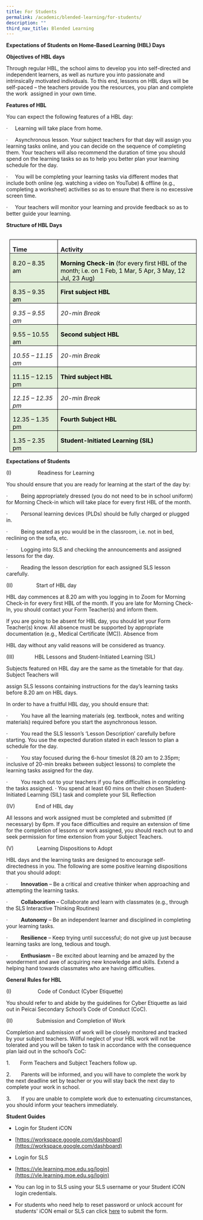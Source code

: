 ```yaml
---
title: For Students
permalink: /academic/blended-learning/for-students/
description: ""
third_nav_title: Blended Learning
---
```


**Expectations of Students on Home-Based Learning (HBL) Days**

**Objectives of HBL days**

Through regular HBL, the school aims to develop you into self-directed and independent learners, as well as nurture you into passionate and intrinsically motivated individuals. To this end, lessons on HBL days will be self-paced – the teachers provide you the resources, you plan and complete the work &nbsp;assigned in your own time.

**Features of HBL**

You can expect the following features of a HBL day:

·&nbsp;&nbsp;&nbsp;&nbsp;&nbsp;Learning will take place from home.

·&nbsp;&nbsp;&nbsp;&nbsp;&nbsp;Asynchronous lesson. Your subject teachers for that day will assign you learning tasks online, and you can decide on the sequence of completing them. Your teachers will also recommend the duration of time you should spend on the learning tasks so as to help you better plan your learning schedule for the day.

·&nbsp;&nbsp;&nbsp;&nbsp;&nbsp;You will be completing your learning tasks via different modes that include both online (eg. watching a video on YouTube) &amp; offline (e.g., completing a worksheet) activities so as to ensure that there is no excessive screen time.

·&nbsp;&nbsp;&nbsp;&nbsp;&nbsp;Your teachers will monitor your learning and provide feedback so as to better guide your learning.

**Structure of HBL Days**

<table style="border-collapse:collapse;border:none;mso-border-alt:solid windowtext .5pt;
 mso-table-overlap:never;mso-yfti-tbllook:1184;mso-table-lspace:9.0pt;
 margin-left:6.75pt;mso-table-rspace:9.0pt;margin-right:6.75pt;mso-table-anchor-vertical:
 paragraph;mso-table-anchor-horizontal:column;mso-table-left:left;mso-table-top:
 .05pt;mso-padding-alt:0in 5.4pt 0in 5.4pt" align="left" cellpadding="0" cellspacing="0" border="1" class="MsoTableGrid"><tbody><tr style="mso-yfti-irow:0;mso-yfti-firstrow:yes;height:12.6pt"><td style="width:94.25pt;border:solid windowtext 1.0pt;
  mso-border-alt:solid windowtext .5pt;padding:0in 5.4pt 0in 5.4pt;height:12.6pt" valign="top" width="126"><p style="margin-bottom:0in;line-height:normal;mso-element:
  frame;mso-element-frame-hspace:9.0pt;mso-element-wrap:around;mso-element-anchor-vertical:
  paragraph;mso-element-anchor-horizontal:column;mso-element-top:.05pt;
  mso-height-rule:exactly" class="MsoNormal"><b>Time</b></p></td><td style="width:4.25in;border:solid windowtext 1.0pt;
  border-left:none;mso-border-left-alt:solid windowtext .5pt;mso-border-alt:
  solid windowtext .5pt;padding:0in 5.4pt 0in 5.4pt;height:12.6pt" valign="top" width="408"><p style="margin-bottom:0in;line-height:normal;mso-element:
  frame;mso-element-frame-hspace:9.0pt;mso-element-wrap:around;mso-element-anchor-vertical:
  paragraph;mso-element-anchor-horizontal:column;mso-element-top:.05pt;
  mso-height-rule:exactly" class="MsoNormal"><b>Activity</b></p></td></tr><tr style="mso-yfti-irow:1;height:12.6pt"><td style="width:94.25pt;border:solid windowtext 1.0pt;
  border-top:none;mso-border-top-alt:solid windowtext .5pt;mso-border-alt:solid windowtext .5pt;
  background:#E2EFD9;mso-background-themecolor:accent6;mso-background-themetint:
  51;padding:0in 5.4pt 0in 5.4pt;height:12.6pt" valign="top" width="126"><p style="margin-bottom:0in;line-height:normal;mso-element:
  frame;mso-element-frame-hspace:9.0pt;mso-element-wrap:around;mso-element-anchor-vertical:
  paragraph;mso-element-anchor-horizontal:column;mso-element-top:.05pt;
  mso-height-rule:exactly" class="MsoNormal"><span style="color:black;mso-color-alt:windowtext">8.20 – 8.35 am</span></p></td><td style="width:4.25in;border-top:none;border-left:
  none;border-bottom:solid windowtext 1.0pt;border-right:solid windowtext 1.0pt;
  mso-border-top-alt:solid windowtext .5pt;mso-border-left-alt:solid windowtext .5pt;
  mso-border-alt:solid windowtext .5pt;background:#E2EFD9;mso-background-themecolor:
  accent6;mso-background-themetint:51;padding:0in 5.4pt 0in 5.4pt;height:12.6pt" valign="top" width="408"><p style="margin-bottom:0in;line-height:normal;mso-element:
  frame;mso-element-frame-hspace:9.0pt;mso-element-wrap:around;mso-element-anchor-vertical:
  paragraph;mso-element-anchor-horizontal:column;mso-element-top:.05pt;
  mso-height-rule:exactly" class="MsoNormal"><b><span style="color:black;mso-color-alt:windowtext">Morning Check-in </span></b><span style="color:black;mso-color-alt:windowtext">(for every first HBL of the month; i.e. on 1 Feb, 1 Mar, 5 Apr, 3 May, 12 Jul, 23 Aug)</span><b></b></p></td></tr><tr style="mso-yfti-irow:2;height:6.7pt"><td style="width:94.25pt;border:solid windowtext 1.0pt;
  border-top:none;mso-border-top-alt:solid windowtext .5pt;mso-border-alt:solid windowtext .5pt;
  background:#E2EFD9;mso-background-themecolor:accent6;mso-background-themetint:
  51;padding:0in 5.4pt 0in 5.4pt;height:6.7pt" valign="top" width="126"><p style="margin-bottom:0in;line-height:normal;mso-element:
  frame;mso-element-frame-hspace:9.0pt;mso-element-wrap:around;mso-element-anchor-vertical:
  paragraph;mso-element-anchor-horizontal:column;mso-element-top:.05pt;
  mso-height-rule:exactly" class="MsoNormal"><span style="color:black;mso-color-alt:windowtext">8.35 – 9.35 am</span></p></td><td style="width:4.25in;border-top:none;border-left:
  none;border-bottom:solid windowtext 1.0pt;border-right:solid windowtext 1.0pt;
  mso-border-top-alt:solid windowtext .5pt;mso-border-left-alt:solid windowtext .5pt;
  mso-border-alt:solid windowtext .5pt;background:#E2EFD9;mso-background-themecolor:
  accent6;mso-background-themetint:51;padding:0in 5.4pt 0in 5.4pt;height:6.7pt" valign="top" width="408"><p style="margin-bottom:0in;line-height:normal;mso-element:
  frame;mso-element-frame-hspace:9.0pt;mso-element-wrap:around;mso-element-anchor-vertical:
  paragraph;mso-element-anchor-horizontal:column;mso-element-top:.05pt;
  mso-height-rule:exactly" class="MsoNormal"><b><span style="color:black;mso-color-alt:windowtext">First subject HBL</span></b></p></td></tr><tr style="mso-yfti-irow:3;height:6.7pt"><td style="width:94.25pt;border:solid windowtext 1.0pt;
  border-top:none;mso-border-top-alt:solid windowtext .5pt;mso-border-alt:solid windowtext .5pt;
  padding:0in 5.4pt 0in 5.4pt;height:6.7pt" valign="top" width="126"><p style="margin-bottom:0in;line-height:normal;mso-element:
  frame;mso-element-frame-hspace:9.0pt;mso-element-wrap:around;mso-element-anchor-vertical:
  paragraph;mso-element-anchor-horizontal:column;mso-element-top:.05pt;
  mso-height-rule:exactly" class="MsoNormal"><i>9.35 – 9.55 am</i></p></td><td style="width:4.25in;border-top:none;border-left:
  none;border-bottom:solid windowtext 1.0pt;border-right:solid windowtext 1.0pt;
  mso-border-top-alt:solid windowtext .5pt;mso-border-left-alt:solid windowtext .5pt;
  mso-border-alt:solid windowtext .5pt;padding:0in 5.4pt 0in 5.4pt;height:6.7pt" valign="top" width="408"><p style="margin-bottom:0in;line-height:normal;mso-element:
  frame;mso-element-frame-hspace:9.0pt;mso-element-wrap:around;mso-element-anchor-vertical:
  paragraph;mso-element-anchor-horizontal:column;mso-element-top:.05pt;
  mso-height-rule:exactly" class="MsoNormal"><i>20-min Break</i></p></td></tr><tr style="mso-yfti-irow:4;height:6.7pt"><td style="width:94.25pt;border:solid windowtext 1.0pt;
  border-top:none;mso-border-top-alt:solid windowtext .5pt;mso-border-alt:solid windowtext .5pt;
  background:#E2EFD9;mso-background-themecolor:accent6;mso-background-themetint:
  51;padding:0in 5.4pt 0in 5.4pt;height:6.7pt" valign="top" width="126"><p style="margin-bottom:0in;line-height:normal;mso-element:
  frame;mso-element-frame-hspace:9.0pt;mso-element-wrap:around;mso-element-anchor-vertical:
  paragraph;mso-element-anchor-horizontal:column;mso-element-top:.05pt;
  mso-height-rule:exactly" class="MsoNormal"><span style="color:black;mso-color-alt:windowtext">9.55 – 10.55 am</span></p></td><td style="width:4.25in;border-top:none;border-left:
  none;border-bottom:solid windowtext 1.0pt;border-right:solid windowtext 1.0pt;
  mso-border-top-alt:solid windowtext .5pt;mso-border-left-alt:solid windowtext .5pt;
  mso-border-alt:solid windowtext .5pt;background:#E2EFD9;mso-background-themecolor:
  accent6;mso-background-themetint:51;padding:0in 5.4pt 0in 5.4pt;height:6.7pt" valign="top" width="408"><p style="margin-bottom:0in;line-height:normal;mso-element:
  frame;mso-element-frame-hspace:9.0pt;mso-element-wrap:around;mso-element-anchor-vertical:
  paragraph;mso-element-anchor-horizontal:column;mso-element-top:.05pt;
  mso-height-rule:exactly" class="MsoNormal"><b><span style="color:black;mso-color-alt:windowtext">Second subject HBL</span></b></p></td></tr><tr style="mso-yfti-irow:5;height:6.7pt"><td style="width:94.25pt;border:solid windowtext 1.0pt;
  border-top:none;mso-border-top-alt:solid windowtext .5pt;mso-border-alt:solid windowtext .5pt;
  padding:0in 5.4pt 0in 5.4pt;height:6.7pt" valign="top" width="126"><p style="margin-bottom:0in;line-height:normal;mso-element:
  frame;mso-element-frame-hspace:9.0pt;mso-element-wrap:around;mso-element-anchor-vertical:
  paragraph;mso-element-anchor-horizontal:column;mso-element-top:.05pt;
  mso-height-rule:exactly" class="MsoNormal"><i>10.55 – 11.15 am</i></p></td><td style="width:4.25in;border-top:none;border-left:
  none;border-bottom:solid windowtext 1.0pt;border-right:solid windowtext 1.0pt;
  mso-border-top-alt:solid windowtext .5pt;mso-border-left-alt:solid windowtext .5pt;
  mso-border-alt:solid windowtext .5pt;padding:0in 5.4pt 0in 5.4pt;height:6.7pt" valign="top" width="408"><p style="margin-bottom:0in;line-height:normal;mso-element:
  frame;mso-element-frame-hspace:9.0pt;mso-element-wrap:around;mso-element-anchor-vertical:
  paragraph;mso-element-anchor-horizontal:column;mso-element-top:.05pt;
  mso-height-rule:exactly" class="MsoNormal"><i>20-min Break</i></p></td></tr><tr style="mso-yfti-irow:6;height:6.7pt"><td style="width:94.25pt;border:solid windowtext 1.0pt;
  border-top:none;mso-border-top-alt:solid windowtext .5pt;mso-border-alt:solid windowtext .5pt;
  background:#E2EFD9;mso-background-themecolor:accent6;mso-background-themetint:
  51;padding:0in 5.4pt 0in 5.4pt;height:6.7pt" valign="top" width="126"><p style="margin-bottom:0in;line-height:normal;mso-element:
  frame;mso-element-frame-hspace:9.0pt;mso-element-wrap:around;mso-element-anchor-vertical:
  paragraph;mso-element-anchor-horizontal:column;mso-element-top:.05pt;
  mso-height-rule:exactly" class="MsoNormal"><span style="color:black;mso-color-alt:windowtext">11.15 – 12.15 pm</span></p></td><td style="width:4.25in;border-top:none;border-left:
  none;border-bottom:solid windowtext 1.0pt;border-right:solid windowtext 1.0pt;
  mso-border-top-alt:solid windowtext .5pt;mso-border-left-alt:solid windowtext .5pt;
  mso-border-alt:solid windowtext .5pt;background:#E2EFD9;mso-background-themecolor:
  accent6;mso-background-themetint:51;padding:0in 5.4pt 0in 5.4pt;height:6.7pt" valign="top" width="408"><p style="margin-bottom:0in;line-height:normal;mso-element:
  frame;mso-element-frame-hspace:9.0pt;mso-element-wrap:around;mso-element-anchor-vertical:
  paragraph;mso-element-anchor-horizontal:column;mso-element-top:.05pt;
  mso-height-rule:exactly" class="MsoNormal"><b><span style="color:black;mso-color-alt:windowtext">Third subject HBL</span></b></p></td></tr><tr style="mso-yfti-irow:7;height:6.7pt"><td style="width:94.25pt;border:solid windowtext 1.0pt;
  border-top:none;mso-border-top-alt:solid windowtext .5pt;mso-border-alt:solid windowtext .5pt;
  padding:0in 5.4pt 0in 5.4pt;height:6.7pt" valign="top" width="126"><p style="margin-bottom:0in;line-height:normal;mso-element:
  frame;mso-element-frame-hspace:9.0pt;mso-element-wrap:around;mso-element-anchor-vertical:
  paragraph;mso-element-anchor-horizontal:column;mso-element-top:.05pt;
  mso-height-rule:exactly" class="MsoNormal"><i>12.15 – 12.35 pm</i></p></td><td style="width:4.25in;border-top:none;border-left:
  none;border-bottom:solid windowtext 1.0pt;border-right:solid windowtext 1.0pt;
  mso-border-top-alt:solid windowtext .5pt;mso-border-left-alt:solid windowtext .5pt;
  mso-border-alt:solid windowtext .5pt;padding:0in 5.4pt 0in 5.4pt;height:6.7pt" valign="top" width="408"><p style="margin-bottom:0in;line-height:normal;mso-element:
  frame;mso-element-frame-hspace:9.0pt;mso-element-wrap:around;mso-element-anchor-vertical:
  paragraph;mso-element-anchor-horizontal:column;mso-element-top:.05pt;
  mso-height-rule:exactly" class="MsoNormal"><i>20-min Break<b></b></i></p></td></tr><tr style="mso-yfti-irow:8;height:6.7pt"><td style="width:94.25pt;border:solid windowtext 1.0pt;
  border-top:none;mso-border-top-alt:solid windowtext .5pt;mso-border-alt:solid windowtext .5pt;
  background:#E2EFD9;mso-background-themecolor:accent6;mso-background-themetint:
  51;padding:0in 5.4pt 0in 5.4pt;height:6.7pt" valign="top" width="126"><p style="margin-bottom:0in;line-height:normal;mso-element:
  frame;mso-element-frame-hspace:9.0pt;mso-element-wrap:around;mso-element-anchor-vertical:
  paragraph;mso-element-anchor-horizontal:column;mso-element-top:.05pt;
  mso-height-rule:exactly" class="MsoNormal"><span style="color:black;mso-color-alt:windowtext">12.35 – 1.35 pm</span></p></td><td style="width:4.25in;border-top:none;border-left:
  none;border-bottom:solid windowtext 1.0pt;border-right:solid windowtext 1.0pt;
  mso-border-top-alt:solid windowtext .5pt;mso-border-left-alt:solid windowtext .5pt;
  mso-border-alt:solid windowtext .5pt;background:#E2EFD9;mso-background-themecolor:
  accent6;mso-background-themetint:51;padding:0in 5.4pt 0in 5.4pt;height:6.7pt" valign="top" width="408"><p style="margin-bottom:0in;line-height:normal;mso-element:
  frame;mso-element-frame-hspace:9.0pt;mso-element-wrap:around;mso-element-anchor-vertical:
  paragraph;mso-element-anchor-horizontal:column;mso-element-top:.05pt;
  mso-height-rule:exactly" class="MsoNormal"><b><span style="color:black;mso-color-alt:windowtext">Fourth Subject HBL</span></b></p></td></tr><tr style="mso-yfti-irow:9;mso-yfti-lastrow:yes;height:12.15pt"><td style="width:94.25pt;border:solid windowtext 1.0pt;
  border-top:none;mso-border-top-alt:solid windowtext .5pt;mso-border-alt:solid windowtext .5pt;
  background:#E2EFD9;mso-background-themecolor:accent6;mso-background-themetint:
  51;padding:0in 5.4pt 0in 5.4pt;height:12.15pt" valign="top" width="126"><p style="margin-bottom:0in;line-height:normal;mso-element:
  frame;mso-element-frame-hspace:9.0pt;mso-element-wrap:around;mso-element-anchor-vertical:
  paragraph;mso-element-anchor-horizontal:column;mso-element-top:.05pt;
  mso-height-rule:exactly" class="MsoNormal"><span style="color:black;mso-color-alt:windowtext">1.35 – 2.35 pm</span></p></td><td style="width:4.25in;border-top:none;border-left:
  none;border-bottom:solid windowtext 1.0pt;border-right:solid windowtext 1.0pt;
  mso-border-top-alt:solid windowtext .5pt;mso-border-left-alt:solid windowtext .5pt;
  mso-border-alt:solid windowtext .5pt;background:#E2EFD9;mso-background-themecolor:
  accent6;mso-background-themetint:51;padding:0in 5.4pt 0in 5.4pt;height:12.15pt" valign="top" width="408"><p style="margin-bottom:0in;line-height:normal;mso-element:
  frame;mso-element-frame-hspace:9.0pt;mso-element-wrap:around;mso-element-anchor-vertical:
  paragraph;mso-element-anchor-horizontal:column;mso-element-top:.05pt;
  mso-height-rule:exactly" class="MsoNormal"><b><span style="color:black;mso-color-alt:windowtext">Student-Initiated Learning (SIL)</span></b></p></td></tr></tbody></table>

**Expectations of Students**

(I)&nbsp;&nbsp;&nbsp;&nbsp;&nbsp;&nbsp;&nbsp;&nbsp;&nbsp;&nbsp;&nbsp;&nbsp;&nbsp;&nbsp;&nbsp;&nbsp;&nbsp; Readiness for Learning

You should ensure that you are ready for learning at the start of the day by:

·&nbsp;&nbsp;&nbsp;&nbsp;&nbsp;&nbsp;&nbsp;&nbsp; Being appropriately dressed (you do not need to be in school uniform) for Morning Check-in which will take place for every first HBL of the month.

·&nbsp;&nbsp;&nbsp;&nbsp;&nbsp;&nbsp;&nbsp;&nbsp; Personal learning devices (PLDs) should be fully charged or plugged in.

·&nbsp;&nbsp;&nbsp;&nbsp;&nbsp;&nbsp;&nbsp;&nbsp; Being seated as you would be in the classroom, i.e. not in bed, reclining on the sofa, etc.

·&nbsp;&nbsp;&nbsp;&nbsp;&nbsp;&nbsp;&nbsp;&nbsp; Logging into SLS and checking the announcements and assigned lessons for the day.

·&nbsp;&nbsp;&nbsp;&nbsp;&nbsp;&nbsp;&nbsp;&nbsp; Reading the lesson description for each assigned SLS lesson carefully.

(II)&nbsp;&nbsp;&nbsp;&nbsp;&nbsp;&nbsp;&nbsp;&nbsp;&nbsp;&nbsp;&nbsp;&nbsp;&nbsp;&nbsp;&nbsp; Start of HBL day

HBL day commences at 8.20 am with you logging in to Zoom for Morning Check-in for every first HBL of the month. If you are late for Morning Check-In, you should contact your Form Teacher(s) and inform them.

If you are going to be absent for HBL day, you should let your Form Teacher(s) know. All absence must be supported by appropriate documentation (e.g., Medical Certificate (MC)). Absence from

HBL day without any valid reasons will be considered as truancy.

(III)&nbsp;&nbsp;&nbsp;&nbsp;&nbsp;&nbsp;&nbsp;&nbsp;&nbsp;&nbsp;&nbsp;&nbsp;&nbsp; HBL Lessons and Student-Initiated Learning (SIL)

Subjects featured on HBL day are the same as the timetable for that day. Subject Teachers will

assign SLS lessons containing instructions for the day’s learning tasks before 8.20 am on HBL days.

In order to have a fruitful HBL day, you should ensure that:

·&nbsp;&nbsp;&nbsp;&nbsp;&nbsp;&nbsp;&nbsp;&nbsp; You have all the learning materials (eg. textbook, notes and writing materials) required before you start the asynchronous lesson.

·&nbsp;&nbsp;&nbsp;&nbsp;&nbsp;&nbsp;&nbsp;&nbsp; You read the SLS lesson’s ‘Lesson Description’ carefully before starting. You use the expected duration stated in each lesson to plan a schedule for the day.

·&nbsp;&nbsp;&nbsp;&nbsp;&nbsp;&nbsp;&nbsp;&nbsp; You stay focused during the 6-hour timeslot (8.20 am to 2.35pm; inclusive of 20-min breaks between subject lessons) to complete the learning tasks assigned for the day.

·&nbsp;&nbsp;&nbsp;&nbsp;&nbsp;&nbsp;&nbsp;&nbsp; You reach out to your teachers if you face difficulties in completing the tasks assigned. · You spend at least 60 mins on their chosen Student-Initiated Learning (SIL) task and complete your SIL Reflection

(IV)&nbsp;&nbsp;&nbsp;&nbsp;&nbsp;&nbsp;&nbsp;&nbsp;&nbsp;&nbsp;&nbsp;&nbsp;&nbsp; End of HBL day

All lessons and work assigned must be completed and submitted (if necessary) by 6pm. If you face difficulties and require an extension of time for the completion of lessons or work assigned, you should reach out to and seek permission for time extension from your Subject Teachers.

(V)&nbsp;&nbsp;&nbsp;&nbsp;&nbsp;&nbsp;&nbsp;&nbsp;&nbsp;&nbsp;&nbsp;&nbsp;&nbsp;&nbsp;&nbsp; Learning Dispositions to Adopt

HBL days and the learning tasks are designed to encourage self-directedness in you. The following are some positive learning dispositions that you should adopt:

·&nbsp;&nbsp;&nbsp;&nbsp;&nbsp;&nbsp;&nbsp;&nbsp; **Innovation** – Be a critical and creative thinker when approaching and attempting the learning tasks.

·&nbsp;&nbsp;&nbsp;&nbsp;&nbsp;&nbsp;&nbsp;&nbsp; **Collaboration** – Collaborate and learn with classmates (e.g., through the SLS Interactive Thinking Routines)

·&nbsp;&nbsp;&nbsp;&nbsp;&nbsp;&nbsp;&nbsp;&nbsp; **Autonomy** – Be an independent learner and disciplined in completing your learning tasks.

·&nbsp;&nbsp;&nbsp;&nbsp;&nbsp;&nbsp;&nbsp;&nbsp; **Resilience** – Keep trying until successful; do not give up just because learning tasks are long, tedious and tough.

·&nbsp;&nbsp;&nbsp;&nbsp;&nbsp;&nbsp;&nbsp;&nbsp; **Enthusiasm** – Be excited about learning and be amazed by the wonderment and awe of acquiring new knowledge and skills. Extend a helping hand towards classmates who are having difficulties.

**General Rules for HBL**

(I)&nbsp;&nbsp;&nbsp;&nbsp;&nbsp;&nbsp;&nbsp;&nbsp;&nbsp;&nbsp;&nbsp;&nbsp;&nbsp;&nbsp;&nbsp;&nbsp;&nbsp; Code of Conduct (Cyber Etiquette)

You should refer to and abide by the guidelines for Cyber Etiquette as laid out in Peicai Secondary School’s Code of Conduct (CoC).

(II)&nbsp;&nbsp;&nbsp;&nbsp;&nbsp;&nbsp;&nbsp;&nbsp;&nbsp;&nbsp;&nbsp;&nbsp;&nbsp;&nbsp;&nbsp; Submission and Completion of Work

Completion and submission of work will be closely monitored and tracked by your subject teachers. Willful neglect of your HBL work will not be tolerated and you will be taken to task in accordance with the consequence plan laid out in the school’s CoC:

1.&nbsp;&nbsp;&nbsp;&nbsp;&nbsp;&nbsp; Form Teachers and Subject Teachers follow up.

2.&nbsp;&nbsp;&nbsp;&nbsp;&nbsp;&nbsp; Parents will be informed, and you will have to complete the work by the next deadline set by teacher or you will stay back the next day to complete your work in school.

3.&nbsp;&nbsp;&nbsp;&nbsp;&nbsp;&nbsp; If you are unable to complete work due to extenuating circumstances, you should inform your teachers immediately.

**Student Guides**

*   Login for Student iCON

*   [https://workspace.google.com/dashboard](https://workspace.google.com/dashboard)

*   Login for SLS

*   [https://vle.learning.moe.edu.sg/login](https://vle.learning.moe.edu.sg/login)
*   You can log in to SLS using your SLS username or your Student iCON login credentials.

*   For students who need help to reset password or unlock account for students' iCON email or SLS can click&nbsp;[here](https://www.form.gov.sg/610c7f6b22cd6800125e3a6a)&nbsp;to submit the form.